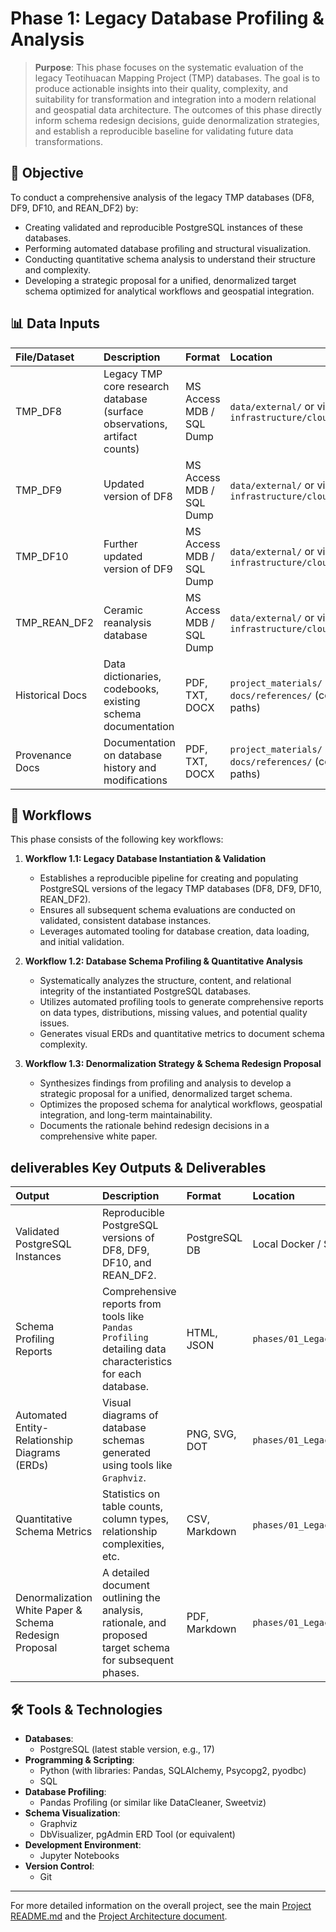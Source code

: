 # Phase 1: Legacy Database Profiling & Analysis

> **Purpose**: This phase focuses on the systematic evaluation of the legacy Teotihuacan Mapping Project (TMP) databases. The goal is to produce actionable insights into their quality, complexity, and suitability for transformation and integration into a modern relational and geospatial data architecture. The outcomes of this phase directly inform schema redesign decisions, guide denormalization strategies, and establish a reproducible baseline for validating future data transformations.

## 🎯 Objective

To conduct a comprehensive analysis of the legacy TMP databases (DF8, DF9, DF10, and REAN_DF2) by:
*   Creating validated and reproducible PostgreSQL instances of these databases.
*   Performing automated database profiling and structural visualization.
*   Conducting quantitative schema analysis to understand their structure and complexity.
*   Developing a strategic proposal for a unified, denormalized target schema optimized for analytical workflows and geospatial integration.

## 📊 Data Inputs

| File/Dataset          | Description                                                                 | Format                     | Location                                                                 |
| :-------------------- | :-------------------------------------------------------------------------- | :------------------------- | :----------------------------------------------------------------------- |
| TMP_DF8               | Legacy TMP core research database (surface observations, artifact counts)   | MS Access MDB / SQL Dump   | `data/external/` or via `infrastructure/cloud_downloads.md`            |
| TMP_DF9               | Updated version of DF8                                                      | MS Access MDB / SQL Dump   | `data/external/` or via `infrastructure/cloud_downloads.md`            |
| TMP_DF10              | Further updated version of DF9                                                | MS Access MDB / SQL Dump   | `data/external/` or via `infrastructure/cloud_downloads.md`            |
| TMP_REAN_DF2          | Ceramic reanalysis database                                                 | MS Access MDB / SQL Dump   | `data/external/` or via `infrastructure/cloud_downloads.md`            |
| Historical Docs       | Data dictionaries, codebooks, existing schema documentation               | PDF, TXT, DOCX             | `project_materials/` or `docs/references/` (conceptual paths)          |
| Provenance Docs       | Documentation on database history and modifications                       | PDF, TXT, DOCX             | `project_materials/` or `docs/references/` (conceptual paths)          |

## 🔄 Workflows

This phase consists of the following key workflows:

1.  **Workflow 1.1: Legacy Database Instantiation & Validation**
    *   Establishes a reproducible pipeline for creating and populating PostgreSQL versions of the legacy TMP databases (DF8, DF9, DF10, REAN_DF2).
    *   Ensures all subsequent schema evaluations are conducted on validated, consistent database instances.
    *   Leverages automated tooling for database creation, data loading, and initial validation.

2.  **Workflow 1.2: Database Schema Profiling & Quantitative Analysis**
    *   Systematically analyzes the structure, content, and relational integrity of the instantiated PostgreSQL databases.
    *   Utilizes automated profiling tools to generate comprehensive reports on data types, distributions, missing values, and potential quality issues.
    *   Generates visual ERDs and quantitative metrics to document schema complexity.

3.  **Workflow 1.3: Denormalization Strategy & Schema Redesign Proposal**
    *   Synthesizes findings from profiling and analysis to develop a strategic proposal for a unified, denormalized target schema.
    *   Optimizes the proposed schema for analytical workflows, geospatial integration, and long-term maintainability.
    *   Documents the rationale behind redesign decisions in a comprehensive white paper.

##  deliverables Key Outputs & Deliverables

| Output                                                      | Description                                                                                                   | Format             | Location                         |
| :---------------------------------------------------------- | :------------------------------------------------------------------------------------------------------------ | :----------------- | :------------------------------- |
| Validated PostgreSQL Instances                              | Reproducible PostgreSQL versions of DF8, DF9, DF10, and REAN_DF2.                                               | PostgreSQL DB      | Local Docker / Server Instance   |
| Schema Profiling Reports                                    | Comprehensive reports from tools like `Pandas Profiling` detailing data characteristics for each database.    | HTML, JSON         | `phases/01_LegacyDB/outputs/profiling_reports/`    |
| Automated Entity-Relationship Diagrams (ERDs)               | Visual diagrams of database schemas generated using tools like `Graphviz`.                                    | PNG, SVG, DOT      | `phases/01_LegacyDB/outputs/erds/`             |
| Quantitative Schema Metrics                                 | Statistics on table counts, column types, relationship complexities, etc.                                     | CSV, Markdown      | `phases/01_LegacyDB/outputs/schema_metrics/`   |
| Denormalization White Paper & Schema Redesign Proposal      | A detailed document outlining the analysis, rationale, and proposed target schema for subsequent phases.        | PDF, Markdown      | `phases/01_LegacyDB/outputs/reports/`          |

## 🛠 Tools & Technologies

*   **Databases**:
    *   PostgreSQL (latest stable version, e.g., 17)
*   **Programming & Scripting**:
    *   Python (with libraries: Pandas, SQLAlchemy, Psycopg2, pyodbc)
    *   SQL
*   **Database Profiling**:
    *   Pandas Profiling (or similar like DataCleaner, Sweetviz)
*   **Schema Visualization**:
    *   Graphviz
    *   DbVisualizer, pgAdmin ERD Tool (or equivalent)
*   **Development Environment**:
    *   Jupyter Notebooks
*   **Version Control**:
    *   Git

---

For more detailed information on the overall project, see the main [Project README.md](../../README.md) and the [Project Architecture document](../../docs/architecture.md).
